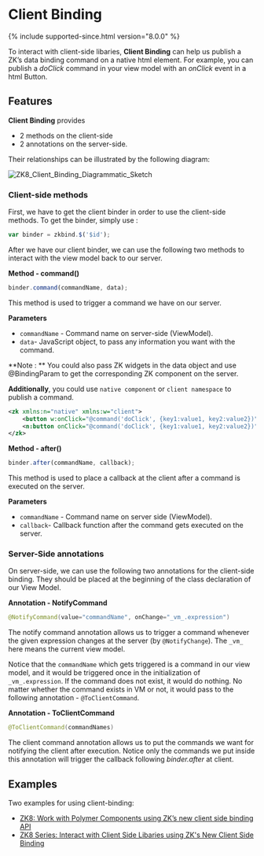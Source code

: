 # Client Binding

{% include supported-since.html version="8.0.0" %}

To interact with client-side libaries, **Client Binding** can help us publish a ZK’s data binding command on a native html element.
For example, you can publish a *doClick* command in your view model with an *onClick* event in a html Button.

## Features

**Client Binding** provides 
* 2 methods on the client-side
* 2 annotations on the server-side. 

Their relationships can be illustrated by the following diagram:

![ZK8_Client_Binding_Diagrammatic_Sketch]({{site.baseurl}}/zk_mvvm_ref/images/zk8_client_binding_chart01.jpg)

### Client-side methods

First, we have to get the client binder in order to use the client-side methods. To get the binder, simply use :

```javascript
var binder = zkbind.$('$id');
```
After we have our client binder, we can use the following two methods to interact with the view model back to our server.

**Method - command()**

```javascript
binder.command(commandName, data);
```
This method is used to trigger a command we have on our server.

**Parameters**
-   `commandName` - Command name on server-side (ViewModel).
-   `data`- JavaScript object, to pass any information you want with the command.

**Note : ** You could also pass ZK widgets in the data object and use @BindingParam to get the corresponding ZK component on the server.

**Additionally**, you could use `native component` or `client namespace` to publish a command.

```xml
<zk xmlns:n="native" xmlns:w="client">
	<button w:onClick="@command('doClick', {key1:value1, key2:value2})"/>
	<n:button onClick="@command('doClick', {key1:value1, key2:value2})"/>
</zk>
```

**Method - after()**

```javascript
binder.after(commandName, callback);
```
This method is used to place a callback at the client after a command is executed on the server.

**Parameters**
-   `commandName` - Command name on server side (ViewModel).
-   `callback`- Callback function after the command gets executed on the server.

### Server-Side annotations

On server-side, we can use the following two annotations for the client-side binding. They should be placed at the beginning of the class declaration of our View Model.

**Annotation - NotifyCommand**

```java
@NotifyCommand(value="commandName", onChange="_vm_.expression")
```

The notify command annotation allows us to trigger a command whenever the given expression changes at the server (by `@NotifyChange`). The `_vm_` here means the current view model.

Notice that the `commandName` which gets triggered is a command in our view model, and it would be triggered once in the initialization of `_vm_.expression`. If the command does not exist, it would do nothing. No matter whether the command exists in VM or not, it would pass to the following annotation - `@ToClientCommand`.

**Annotation - ToClientCommand**

```java
@ToClientCommand(commandNames)
```

The client command annotation allows us to put the commands we want for notifying the client after execution. Notice only the commands we put inside this annotation will trigger the callback following *binder.after* at client.

## Examples
Two examples for using client-binding:
- [ ZK8: Work with Polymer Components using ZK’s new client side binding API](http://blog.zkoss.org/index.php/2015/03/11/zk8-work-with-native-web-components-using-the-new-zk-client-side-data-binding-api/)
- [ZK8 Series: Interact with Client Side Libaries using ZK's New Client Side Binding](http://books.zkoss.org/wiki/Small_Talks/2015/April/ZK8_Series:_Interact_with_Client_Side_Libaries_using_ZK8's_New_Client_Side_Binding)

